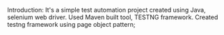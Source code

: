 Introduction: 
It's a simple test automation project created using Java, selenium web driver. Used Maven built tool, TESTNG framework. Created testng framework using page object pattern;

